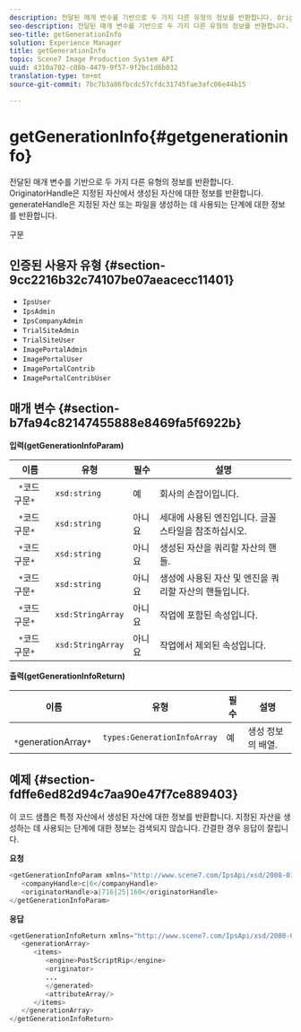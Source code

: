 ```yaml
---
description: 전달된 매개 변수를 기반으로 두 가지 다른 유형의 정보를 반환합니다. OriginatorHandle은 지정된 자산에서 생성된 자산에 대한 정보를 반환합니다. generateHandle은 지정된 자산 또는 파일을 생성하는 데 사용되는 단계에 대한 정보를 반환합니다.
seo-description: 전달된 매개 변수를 기반으로 두 가지 다른 유형의 정보를 반환합니다. OriginatorHandle은 지정된 자산에서 생성된 자산에 대한 정보를 반환합니다. generateHandle은 지정된 자산 또는 파일을 생성하는 데 사용되는 단계에 대한 정보를 반환합니다.
seo-title: getGenerationInfo
solution: Experience Manager
title: getGenerationInfo
topic: Scene7 Image Production System API
uuid: 4310a702-c08b-4479-9f57-9f2bc1d6b032
translation-type: tm+mt
source-git-commit: 7bc7b3a86fbcdc57cfdc31745fae3afc06e44b15

---
```



# getGenerationInfo{#getgenerationinfo}

전달된 매개 변수를 기반으로 두 가지 다른 유형의 정보를 반환합니다. OriginatorHandle은 지정된 자산에서 생성된 자산에 대한 정보를 반환합니다. generateHandle은 지정된 자산 또는 파일을 생성하는 데 사용되는 단계에 대한 정보를 반환합니다.

구문

## 인증된 사용자 유형 {#section-9cc2216b32c74107be07aeacecc11401}

* `IpsUser`
* `IpsAdmin`
* `IpsCompanyAdmin`
* `TrialSiteAdmin`
* `TrialSiteUser`
* `ImagePortalAdmin`
* `ImagePortalUser`
* `ImagePortalContrib`
* `ImagePortalContribUser`

## 매개 변수 {#section-b7fa94c82147455888e8469fa5f6922b}

**입력(getGenerationInfoParam)**

| 이름 | 유형 | 필수 | 설명 |
|---|---|---|---|
| ` *`코드 구문`*` | `xsd:string` | 예 | 회사의 손잡이입니다. |
| ` *`코드 구문`*` | `xsd:string` | 아니요 | 세대에 사용된 엔진입니다. 글꼴 스타일을 참조하십시오. |
| ` *`코드 구문`*` | `xsd:string` | 아니요 | 생성된 자산을 쿼리할 자산의 핸들. |
| ` *`코드 구문`*` | `xsd:string` | 아니요 | 생성에 사용된 자산 및 엔진을 쿼리할 자산의 핸들입니다. |
| ` *`코드 구문`*` | `xsd:StringArray` | 아니요 | 작업에 포함된 속성입니다. |
| ` *`코드 구문`*` | `xsd:StringArray` | 아니요 | 작업에서 제외된 속성입니다. |

**출력(getGenerationInfoReturn)**

| 이름 | 유형 | 필수 | 설명 |
|---|---|---|---|
| ` *`generationArray`*` | `types:GenerationInfoArray` | 예 | 생성 정보의 배열. |

## 예제 {#section-fdffe6ed82d94c7aa90e47f7ce889403}

이 코드 샘플은 특정 자산에서 생성된 자산에 대한 정보를 반환합니다. 지정된 자산을 생성하는 데 사용되는 단계에 대한 정보는 검색되지 않습니다. 간결한 경우 응답이 잘립니다.

**요청**

```java
<getGenerationInfoParam xmlns="http://www.scene7.com/IpsApi/xsd/2008-01-15">
   <companyHandle>c|6</companyHandle>
   <originatorHandle>a|716|25|160</originatorHandle>
</getGenerationInfoParam>
```

**응답**

```java
<getGenerationInfoReturn xmlns="http://www.scene7.com/IpsApi/xsd/2008-01-15">
   <generationArray>
      <items>
         <engine>PostScriptRip</engine>
         <originator>
         ...
         </generated>
         <attributeArray/>
      </items>
   </generationArray>
</getGenerationInfoReturn>
```


